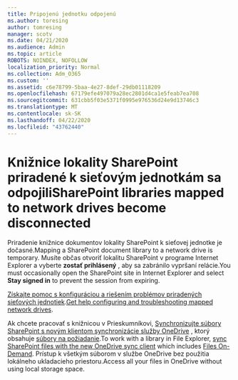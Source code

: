 ```yaml
---
title: Pripojenú jednotku odpojenú
ms.author: toresing
author: tomresing
manager: scotv
ms.date: 04/21/2020
ms.audience: Admin
ms.topic: article
ROBOTS: NOINDEX, NOFOLLOW
localization_priority: Normal
ms.collection: Adm_O365
ms.custom: ''
ms.assetid: c6e78799-5baa-4e27-8def-29db01118209
ms.openlocfilehash: 67179efe497079a28ec2801d4ca1e5feab7ea708
ms.sourcegitcommit: 631cbb5f03e5371f0995e976536d24e9d13746c3
ms.translationtype: MT
ms.contentlocale: sk-SK
ms.lasthandoff: 04/22/2020
ms.locfileid: "43762440"
---
```

# <a name="sharepoint-libraries-mapped-to-network-drives-become-disconnected"></a><span data-ttu-id="95d63-102">Knižnice lokality SharePoint priradené k sieťovým jednotkám sa odpojili</span><span class="sxs-lookup"><span data-stu-id="95d63-102">SharePoint libraries mapped to network drives become disconnected</span></span>

<span data-ttu-id="95d63-103">Priradenie knižnice dokumentov lokality SharePoint k sieťovej jednotke je dočasné.</span><span class="sxs-lookup"><span data-stu-id="95d63-103">Mapping a SharePoint document library to a network drive is temporary.</span></span> <span data-ttu-id="95d63-104">Musíte občas otvoriť lokalitu SharePoint v programe Internet Explorer a vyberte **zostať prihlásený** , aby sa zabránilo vypršaní relácie.</span><span class="sxs-lookup"><span data-stu-id="95d63-104">You must occasionally open the SharePoint site in Internet Explorer and select **Stay signed in** to prevent the session from expiring.</span></span> 
  
<span data-ttu-id="95d63-105">[Získajte pomoc s konfiguráciou a riešením problémov priradených sieťových jednotiek](https://docs.microsoft.com/sharepoint/support/administration/troubleshoot-mapped-network-drives).</span><span class="sxs-lookup"><span data-stu-id="95d63-105">[Get help configuring and troubleshooting mapped network drives](https://docs.microsoft.com/sharepoint/support/administration/troubleshoot-mapped-network-drives).</span></span>
  
<span data-ttu-id="95d63-106">Ak chcete pracovať s knižnicou v Prieskumníkovi, [Synchronizujte súbory SharePoint s novým klientom synchronizácie služby OneDrive](https://support.office.com/article/6de9ede8-5b6e-4503-80b2-6190f3354a88.aspx) , ktorý obsahuje [súbory na požiadanie](https://support.office.com/article/0e6860d3-d9f3-4971-b321-7092438fb38e.aspx).</span><span class="sxs-lookup"><span data-stu-id="95d63-106">To work with a library in File Explorer, [sync SharePoint files with the new OneDrive sync client](https://support.office.com/article/6de9ede8-5b6e-4503-80b2-6190f3354a88.aspx) which includes [Files On-Demand](https://support.office.com/article/0e6860d3-d9f3-4971-b321-7092438fb38e.aspx).</span></span> <span data-ttu-id="95d63-107">Prístup k všetkým súborom v službe OneDrive bez použitia lokálneho ukladacieho priestoru.</span><span class="sxs-lookup"><span data-stu-id="95d63-107">Access all your files in OneDrive without using local storage space.</span></span>
  

